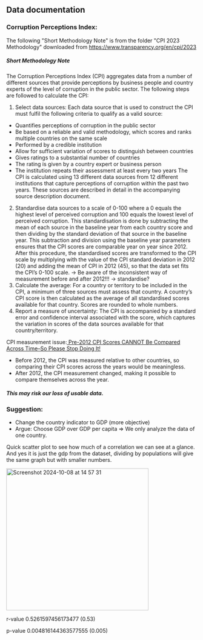 ## Data documentation
### Corruption Perceptions Index:
The following "Short Methodology Note" is from the folder "CPI 2023 Methodology" downloaded from https://www.transparency.org/en/cpi/2023
##### Short Methodology Note
The Corruption Perceptions Index (CPI) aggregates data from a number of different
sources that provide perceptions by business people and country experts of the level
of corruption in the public sector.
The following steps are followed to calculate the CPI:
1. Select data sources: Each data source that is used to construct the CPI must
fulfil the following criteria to qualify as a valid source:
- Quantifies perceptions of corruption in the public sector
- Be based on a reliable and valid methodology, which scores and ranks multiple countries on the same scale
- Performed by a credible institution
- Allow for sufficient variation of scores to distinguish between countries
- Gives ratings to a substantial number of countries
- The rating is given by a country expert or business person
- The institution repeats their assessment at least every two years
The CPI is calculated using 13 different data sources from 12 different
institutions that capture perceptions of corruption within the past two years.
These sources are described in detail in the accompanying source description
document.
2. Standardise data sources to a scale of 0-100 where a 0 equals the highest level
of perceived corruption and 100 equals the lowest level of perceived corruption.
This standardisation is done by subtracting the mean of each source in the
baseline year from each country score and then dividing by the standard
deviation of that source in the baseline year. This subtraction and division using
the baseline year parameters ensures that the CPI scores are comparable year
on year since 2012. After this procedure, the standardised scores are
transformed to the CPI scale by multiplying with the value of the CPI standard
deviation in 2012 (20) and adding the mean of CPI in 2012 (45), so that the data
set fits the CPI’s 0-100 scale.
-> Be aware of the inconsistent way of measurement before and after 2012!!! -> standardise?
3. Calculate the average: For a country or territory to be included in the CPI, a
minimum of three sources must assess that country. A country’s CPI score is
then calculated as the average of all standardised scores available for that
country. Scores are rounded to whole numbers.
4. Report a measure of uncertainty: The CPI is accompanied by a standard error
and confidence interval associated with the score, which captures the variation in
scores of the data sources available for that country/territory.

CPI measurement issue:[ Pre-2012 CPI Scores CANNOT Be Compared Across Time–So Please Stop Doing It! ](https://globalanticorruptionblog.com/2014/09/30/pre-2012-cpi-scores-cannot-be-compared-across-time-so-please-stop-doing-it/)
- Before 2012, the CPI was measured relative to other countries, so comparing their CPI scores across the years would be meaningless. 
- After 2012, the CPI measurement changed, making it possible to compare themselves across the year. 
#####  This may risk our loss of usable data. 

### Suggestion: 
- Change the country indicator to GDP (more objective)
- Argue: Choose GDP over GDP per capita => We only analyze the data of one country. 

Quick scatter plot to see how much of a correlation we can see at a glance. And yes it is just the gdp from the dataset, dividing by populations will give the same graph but with smaller numbers.
	
 <img width="375" alt="Screenshot 2024-10-08 at 14 57 31" src="https://github.com/user-attachments/assets/5bfa1982-db52-4c2a-8d6e-d42ec05168cd">

r-value 0.5261597456173477 (0.53)

p-value 0.004816144363577555 (0.005)	
